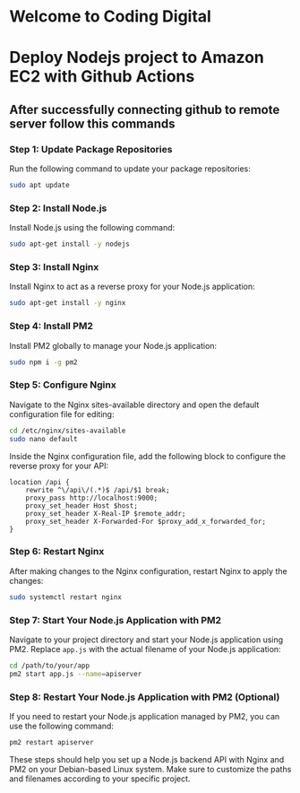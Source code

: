 # Welcome to Coding Digital
# Deploy Nodejs project to Amazon EC2 with Github Actions

## After successfully connecting github to remote server follow this commands

### Step 1: Update Package Repositories

Run the following command to update your package repositories:

```bash
sudo apt update
```

### Step 2: Install Node.js

Install Node.js using the following command:

```bash
sudo apt-get install -y nodejs
```

### Step 3: Install Nginx

Install Nginx to act as a reverse proxy for your Node.js application:

```bash
sudo apt-get install -y nginx
```

### Step 4: Install PM2

Install PM2 globally to manage your Node.js application:

```bash
sudo npm i -g pm2
```

### Step 5: Configure Nginx

Navigate to the Nginx sites-available directory and open the default configuration file for editing:

```bash
cd /etc/nginx/sites-available
sudo nano default
```

Inside the Nginx configuration file, add the following block to configure the reverse proxy for your API:

```nginx
location /api {
    rewrite ^\/api\/(.*)$ /api/$1 break;
    proxy_pass http://localhost:9000;
    proxy_set_header Host $host;
    proxy_set_header X-Real-IP $remote_addr;
    proxy_set_header X-Forwarded-For $proxy_add_x_forwarded_for;
}
```

### Step 6: Restart Nginx

After making changes to the Nginx configuration, restart Nginx to apply the changes:

```bash
sudo systemctl restart nginx
```

### Step 7: Start Your Node.js Application with PM2

Navigate to your project directory and start your Node.js application using PM2. Replace `app.js` with the actual filename of your Node.js application:

```bash
cd /path/to/your/app
pm2 start app.js --name=apiserver
```

### Step 8: Restart Your Node.js Application with PM2 (Optional)

If you need to restart your Node.js application managed by PM2, you can use the following command:

```bash
pm2 restart apiserver
```

These steps should help you set up a Node.js backend API with Nginx and PM2 on your Debian-based Linux system. Make sure to customize the paths and filenames according to your specific project.
